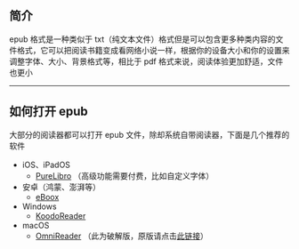 ## 简介  
epub 格式是一种类似于 txt（纯文本文件）格式但是可以包含更多种类内容的文件格式，它可以把阅读书籍变成看网络小说一样，根据你的设备大小和你的设置来调整字体、大小、背景格式等，相比于 pdf 格式来说，阅读体验更加舒适，文件也更小  

---

## 如何打开 epub  
大部分的阅读器都可以打开 epub 文件，除却系统自带阅读器，下面是几个推荐的软件  

- iOS、iPadOS  
    - [PureLibro](https://apps.apple.com/cn/app/purelibro%E9%98%85%E8%AF%BB%E5%99%A8-%E5%9B%BE%E4%B9%A6%E5%B0%8F%E8%AF%B4%E6%BC%AB%E7%94%BB%E7%A5%9E%E5%99%A8/id1546612448) （高级功能需要付费，比如自定义字体）  
- 安卓（鸿蒙、澎湃等）  
    - [eBoox](http://api.xtaoa.com/api/lanzou.php?url=https://cqu-openlib.lanzout.com/iRCpv1vgq1sj&type=down)  
- Windows  
    - [KoodoReader](https://www.koodoreader.com/zh)  
- macOS  
    - [OmniReader](http://api.xtaoa.com/api/lanzou.php?url=https://cqu-openlib.lanzout.com/iL3tv1vgpxah&type=down) （此为破解版，原版请点击[此链接](https://apps.apple.com/cn/app/omnireader-%E5%85%A8%E8%83%BD%E7%94%B5%E5%AD%90%E4%B9%A6%E9%98%85%E8%AF%BB%E7%AE%A1%E7%90%86%E5%B7%A5%E5%85%B7/id1510511137)）  